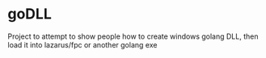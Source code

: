 # goDLL
Project to attempt to show people how to create windows golang DLL, then load it into lazarus/fpc or another golang exe
